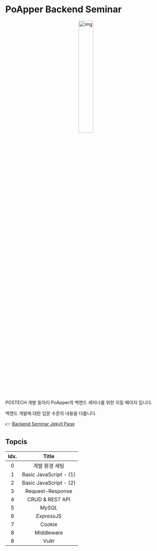 # PoApper Backend Seminar

<p align="center">
  <img src="https://upload.wikimedia.org/wikipedia/commons/thumb/d/d9/Node.js_logo.svg/1280px-Node.js_logo.svg.png" alt="img" width="30%;" />
</p>

POSTECH 개발 동아리 PoApper의 백엔드 세미나를 위한 지킬 페이지 입니다.

백엔드 개발에 대한 입문 수준의 내용을 다룹니다.

👉 [Backend Seminar Jekyll Page](https://poapper.github.io/backend-seminar)

## Topcis

| Idx. | Title | 
|:---:|:---:|
| 0 | 개발 환경 세팅 |
| 1 | Basic JavaScript - (1) |
| 2 | Basic JavaScript - (2) |
| 3 | Request-Response |
| 4 | CRUD & REST API |
| 5 | *MySQL* |
| 6 | *ExpressJS* |
| 7 | Cookie |
| 8 | Middleware |
| 8 | *Vultr* |


